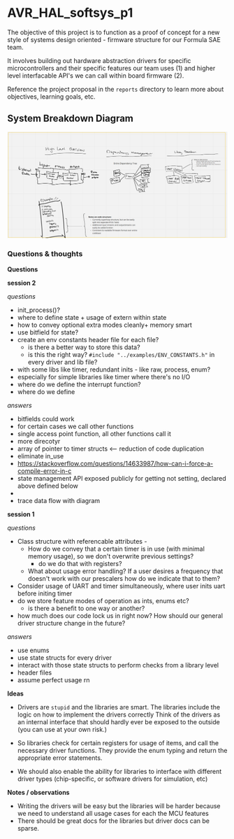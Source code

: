# AVR_HAL_softsys_p1
The objective of this project is to function as a proof of concept for a new style of systems design oriented - firmware structure for our Formula SAE team. 

It involves building out hardware abstraction drivers for specific microcontrollers and their specific features our team uses (1) and higher level interfacable API's we can call within board firmware (2). 

Reference the project proposal in the `reports` directory to learn more about objectives, learning goals, etc. 

## System Breakdown Diagram 
![Miro board](/reports/system_miro.png)

### Questions & thoughts

**Questions**


<!-- **session 4**

*questions*

*answers*

**session 3**

*questions*

*answers* -->

**session 2**

*questions*

- init_process()? 
- where to define state + usage of extern within state
- how to convey optional extra modes cleanly+ memory smart
- use bitfield for state? 
- create an env constants header file for each file? 
    - is there a better way to store this data? 
    - is this the right way? `#include "../examples/ENV_CONSTANTS.h"` in every driver and lib file? 
- with some libs like timer, redundant inits - like raw, process, enum? 
- especially for simple libraries like timer where there's no I/O
- where do we define the interrupt function? 
- where do we define 

*answers*
- bitfields could work
- for certain cases we call other functions
- single access point function, all other functions call it 
- more direcotyr
- array of pointer to timer structs <-- reduction of code duplication  
- eliminate in_use 
- https://stackoverflow.com/questions/14633987/how-can-i-force-a-compile-error-in-c
- state management API exposed publicly for getting not setting, declared above defined below 
- 
- trace data flow with diagram  


**session 1**

*questions*

- Class structure with referencable attributes - 
    - How do we convey that a certain timer is in use (with minimal memory usage), so we don't overwrite previous settings? 
        - do we do that with registers? 
    - What about usage error handling? If a user desires a frequency that doesn't work with our prescalers how do we indicate that to them?   
- Consider usage of UART and timer simultaneously, where user inits uart before initing timer 
- do we store feature modes of operation as ints, enums etc? 
    - is there a benefit to one way or another? 
- how much does our code lock us in right now? How should our general driver structure change in the future? 

*answers*
- use enums 
- use state structs for every driver 
- interact with those state structs to perform checks from a library level 
- header files
- assume perfect usage rn

**Ideas**

- Drivers are `stupid` and the libraries are smart. The libraries include the logic on how to implement the drivers correctly
Think of the drivers as an internal interface that should hardly ever be exposed to the outside (you can use at your own risk.) 
- So libraries check for certain registers for usage of items, and call the necessary driver functions. They provide the enum typing and return the appropriate error statements. 

- We should also enable the ability for libraries to interface with different driver types (chip-specific, or software drivers for simulation, etc)

**Notes / observations**

- Writing the drivers will be easy but the libraries will be harder because we need to understand all usage cases for each the MCU features
- There should be great docs for the libraries but driver docs can be sparse. 
